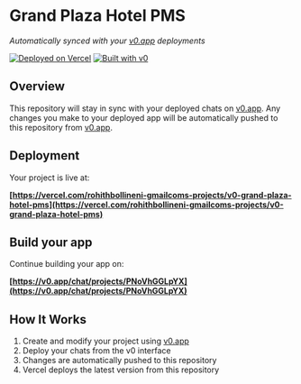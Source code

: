 # Grand Plaza Hotel PMS

*Automatically synced with your [v0.app](https://v0.app) deployments*

[![Deployed on Vercel](https://img.shields.io/badge/Deployed%20on-Vercel-black?style=for-the-badge&logo=vercel)](https://vercel.com/rohithbollineni-gmailcoms-projects/v0-grand-plaza-hotel-pms)
[![Built with v0](https://img.shields.io/badge/Built%20with-v0.app-black?style=for-the-badge)](https://v0.app/chat/projects/PNoVhGGLpYX)

## Overview

This repository will stay in sync with your deployed chats on [v0.app](https://v0.app).
Any changes you make to your deployed app will be automatically pushed to this repository from [v0.app](https://v0.app).

## Deployment

Your project is live at:

**[https://vercel.com/rohithbollineni-gmailcoms-projects/v0-grand-plaza-hotel-pms](https://vercel.com/rohithbollineni-gmailcoms-projects/v0-grand-plaza-hotel-pms)**

## Build your app

Continue building your app on:

**[https://v0.app/chat/projects/PNoVhGGLpYX](https://v0.app/chat/projects/PNoVhGGLpYX)**

## How It Works

1. Create and modify your project using [v0.app](https://v0.app)
2. Deploy your chats from the v0 interface
3. Changes are automatically pushed to this repository
4. Vercel deploys the latest version from this repository